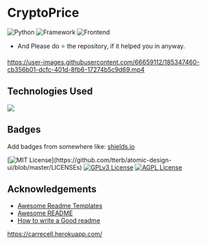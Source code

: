 # CryptoPrice

![Python](https://img.shields.io/badge/Python-3.7-blue)
![Framework](https://img.shields.io/badge/Framework-Django-brown)
![Frontend](https://img.shields.io/badge/Frontend-HTML/CSS/JS-green)

* And Please do ⭐ the repository, if it helped you in anyway.


https://user-images.githubusercontent.com/66659112/185347460-cb356b01-dcfc-401d-8fb6-17274b5c9d69.mp4


## Technologies Used
![](https://forthebadge.com/images/badges/made-with-python.svg)
## Badges

Add badges from somewhere like: [shields.io](https://shields.io/)

[![MIT License](https://img.shields.io/apm/l/atomic-design-ui.svg?)](https://github.com/tterb/atomic-design-ui/blob/master/LICENSEs)
[![GPLv3 License](https://img.shields.io/badge/License-GPL%20v3-yellow.svg)](https://opensource.org/licenses/)
[![AGPL License](https://img.shields.io/badge/license-AGPL-blue.svg)](http://www.gnu.org/licenses/agpl-3.0)


## Acknowledgements

 - [Awesome Readme Templates](https://awesomeopensource.com/project/elangosundar/awesome-README-templates)
 - [Awesome README](https://github.com/matiassingers/awesome-readme)
 - [How to write a Good readme](https://bulldogjob.com/news/449-how-to-write-a-good-readme-for-your-github-project)


https://carrecell.herokuapp.com/
